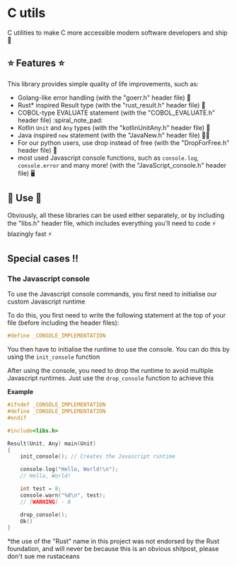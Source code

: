 # C utils 

C utilities to make C more accessible modern software developers and ship :rocket:

## :star: Features :star:

This library provides simple quality of life improvements, such as:

- Golang-like error handling (with the "goerr.h" header file) :star_struck: 
- Rust\* inspired Result type (with the "rust_result.h" header file) :crab: 
- COBOL-type EVALUATE statement (with the "COBOL_EVALUATE.h" header file) :spiral_note_pad: 
- Kotlin `Unit` and `Any` types (with the "kotlinUnitAny.h" header file) :seedling:
- Java inspired `new` statement (with the "JavaNew.h" header file) :technologist:
- For our python users, use drop instead of free (with the "DropForFree.h" header file) :snake:
- most used Javascript console functions, such as `console.log`, `console.error` and many more! (with the "JavaScript_console.h" header file) :desktop_computer:

## :wrench: Use :wrench:

Obviously, all these libraries can be used either separately, or by including the "libs.h" header file, which includes everything you'll need to code :zap: blazingly fast :zap: 

## Special cases :bangbang:

### The Javascript console

To use the Javascript console commands, you first need to initialise our custom Javascript runtime

To do this, you first need to write the following statement at the top of your file (before including the header files):
```c
#define _CONSOLE_IMPLEMENTATION
```

You then have to initialise the runtime to use the console. You can do this by using the `init_console` function

After using the console, you need to drop the runtime to avoid multiple Javascript runtimes. Just use the `drop_console` function to achieve this

**Example**

```c
#ifndef _CONSOLE_IMPLEMENTATION
#define _CONSOLE_IMPLEMENTATION
#endif

#include<libs.h>

Result(Unit, Any) main(Unit)
{
    init_console(); // Creates the Javascript runtime

    console.log("Hello, World!\n"); 
    // Hello, World!

    int test = 8;
    console.warn("%d\n", test);
    // [WARNING] - 8

    drop_console();
    Ok()
}
```

\*the use of the "Rust" name in this project was not endorsed by the Rust foundation, and will never be because this is an obvious shitpost, please don't sue me rustaceans
